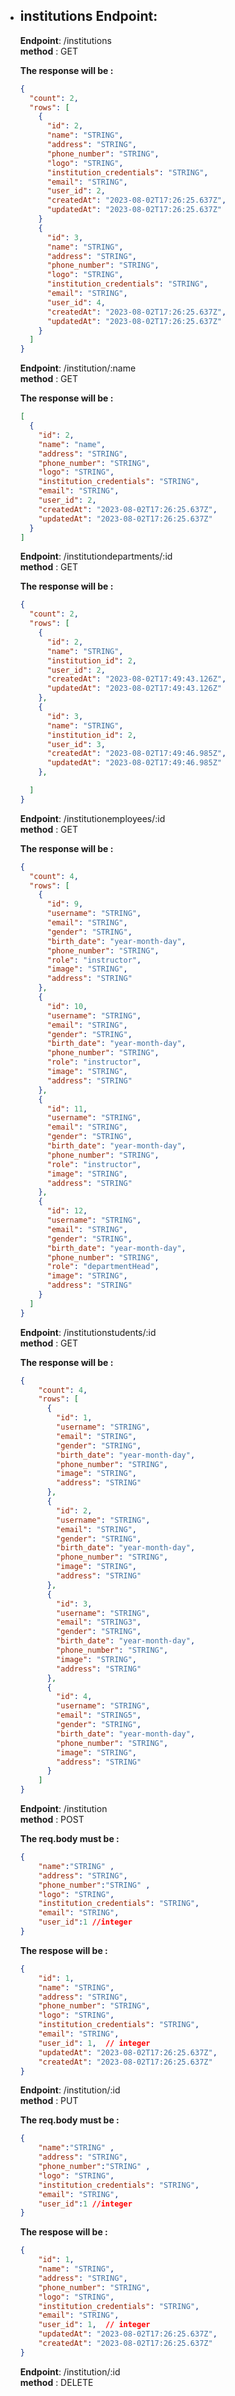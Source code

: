 * ## institutions Endpoint:

   **Endpoint**:  /institutions  
   **method** : GET

    **The response will be :**

    ```JSON
    {
      "count": 2,
      "rows": [
        {
          "id": 2,
          "name": "STRING",
          "address": "STRING",
          "phone_number": "STRING",
          "logo": "STRING",
          "institution_credentials": "STRING",
          "email": "STRING",
          "user_id": 2,
          "createdAt": "2023-08-02T17:26:25.637Z",
          "updatedAt": "2023-08-02T17:26:25.637Z"
        }
        {
          "id": 3,
          "name": "STRING",
          "address": "STRING",
          "phone_number": "STRING",
          "logo": "STRING",
          "institution_credentials": "STRING",
          "email": "STRING",
          "user_id": 4,
          "createdAt": "2023-08-02T17:26:25.637Z",
          "updatedAt": "2023-08-02T17:26:25.637Z"
        }
      ]
    }
    ```
    
   **Endpoint**:  /institution/:name  
   **method** : GET

    **The response will be :**

    ```JSON
    [
      {
        "id": 2,
        "name": "name",
        "address": "STRING",
        "phone_number": "STRING",
        "logo": "STRING",
        "institution_credentials": "STRING",
        "email": "STRING",
        "user_id": 2,
        "createdAt": "2023-08-02T17:26:25.637Z",
        "updatedAt": "2023-08-02T17:26:25.637Z"
      }
    ]
    ```
    
   **Endpoint**:  /institutiondepartments/:id  
   **method** : GET

    **The response will be :**

    ```JSON
    {
      "count": 2,
      "rows": [
        {
          "id": 2,
          "name": "STRING",
          "institution_id": 2,
          "user_id": 2,
          "createdAt": "2023-08-02T17:49:43.126Z",
          "updatedAt": "2023-08-02T17:49:43.126Z"
        },
        {
          "id": 3,
          "name": "STRING",
          "institution_id": 2,
          "user_id": 3,
          "createdAt": "2023-08-02T17:49:46.985Z",
          "updatedAt": "2023-08-02T17:49:46.985Z"
        },

      ]
    }
    ```
    
   **Endpoint**:  /institutionemployees/:id  
   **method** : GET

    **The response will be :**

    ```JSON
    {
      "count": 4,
      "rows": [
        {
          "id": 9,
          "username": "STRING",
          "email": "STRING",
          "gender": "STRING",
          "birth_date": "year-month-day",
          "phone_number": "STRING",
          "role": "instructor",
          "image": "STRING",
          "address": "STRING"
        },
        {
          "id": 10,
          "username": "STRING",
          "email": "STRING",
          "gender": "STRING",
          "birth_date": "year-month-day",
          "phone_number": "STRING",
          "role": "instructor",
          "image": "STRING",
          "address": "STRING"
        },
        {
          "id": 11,
          "username": "STRING",
          "email": "STRING",
          "gender": "STRING",
          "birth_date": "year-month-day",
          "phone_number": "STRING",
          "role": "instructor",
          "image": "STRING",
          "address": "STRING"
        },
        {
          "id": 12,
          "username": "STRING",
          "email": "STRING",
          "gender": "STRING",
          "birth_date": "year-month-day",
          "phone_number": "STRING",
          "role": "departmentHead",
          "image": "STRING",
          "address": "STRING"
        }
      ]
    }
    ```
    
   **Endpoint**:  /institutionstudents/:id  
   **method** : GET

    **The response will be :**

    ```JSON
    {
        "count": 4,
        "rows": [
          {
            "id": 1,
            "username": "STRING",
            "email": "STRING",
            "gender": "STRING",
            "birth_date": "year-month-day",
            "phone_number": "STRING",
            "image": "STRING",
            "address": "STRING"
          },
          {
            "id": 2,
            "username": "STRING",
            "email": "STRING",
            "gender": "STRING",
            "birth_date": "year-month-day",
            "phone_number": "STRING",
            "image": "STRING",
            "address": "STRING"
          },
          {
            "id": 3,
            "username": "STRING",
            "email": "STRING3",
            "gender": "STRING",
            "birth_date": "year-month-day",
            "phone_number": "STRING",
            "image": "STRING",
            "address": "STRING"
          },
          {
            "id": 4,
            "username": "STRING",
            "email": "STRING5",
            "gender": "STRING",
            "birth_date": "year-month-day",
            "phone_number": "STRING",
            "image": "STRING",
            "address": "STRING"
          }
        ]
    }       
    ```
    
    
   **Endpoint**:  /institution       
   **method** : POST

    **The req.body must be :**
    ```JSON
    {
        "name":"STRING" ,
        "address": "STRING",
        "phone_number":"STRING" ,
        "logo": "STRING",
        "institution_credentials": "STRING",
        "email": "STRING",
        "user_id":1 //integer
    }
    ```

    **The respose will be :**

    ```JSON
    {
        "id": 1,  
        "name": "STRING",
        "address": "STRING",
        "phone_number": "STRING",
        "logo": "STRING",
        "institution_credentials": "STRING",
        "email": "STRING",
        "user_id": 1,  // integer
        "updatedAt": "2023-08-02T17:26:25.637Z",
        "createdAt": "2023-08-02T17:26:25.637Z"
    }
    ```


   **Endpoint**:  /institution/:id       
   **method** : PUT

    **The req.body must be :**
    ```JSON
    {
        "name":"STRING" ,
        "address": "STRING",
        "phone_number":"STRING" ,
        "logo": "STRING",
        "institution_credentials": "STRING",
        "email": "STRING",
        "user_id":1 //integer
    }
    ```

    **The respose will be :**

    ```JSON
    {
        "id": 1,  
        "name": "STRING",
        "address": "STRING",
        "phone_number": "STRING",
        "logo": "STRING",
        "institution_credentials": "STRING",
        "email": "STRING",
        "user_id": 1,  // integer
        "updatedAt": "2023-08-02T17:26:25.637Z",
        "createdAt": "2023-08-02T17:26:25.637Z"
    }
    ```


   **Endpoint**:  /institution/:id       
   **method** : DELETE


